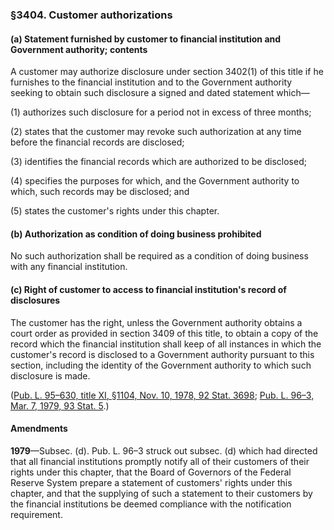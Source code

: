 ### §3404. Customer authorizations ###

[]()

#### (a) Statement furnished by customer to financial institution and Government authority; contents ####

A customer may authorize disclosure under section 3402(1) of this title if he furnishes to the financial institution and to the Government authority seeking to obtain such disclosure a signed and dated statement which—

[]()

(1) authorizes such disclosure for a period not in excess of three months;

[]()

(2) states that the customer may revoke such authorization at any time before the financial records are disclosed;

[]()

(3) identifies the financial records which are authorized to be disclosed;

[]()

(4) specifies the purposes for which, and the Government authority to which, such records may be disclosed; and

[]()

(5) states the customer's rights under this chapter.

[]()

#### (b) Authorization as condition of doing business prohibited ####

No such authorization shall be required as a condition of doing business with any financial institution.

[]()

#### (c) Right of customer to access to financial institution's record of disclosures ####

The customer has the right, unless the Government authority obtains a court order as provided in section 3409 of this title, to obtain a copy of the record which the financial institution shall keep of all instances in which the customer's record is disclosed to a Government authority pursuant to this section, including the identity of the Government authority to which such disclosure is made.

([Pub. L. 95–630, title XI, §1104, Nov. 10, 1978, 92 Stat. 3698](/statviewer.htm?volume=92&page=3698); [Pub. L. 96–3, Mar. 7, 1979, 93 Stat. 5](/statviewer.htm?volume=93&page=5).)

#### Amendments ####

**1979**—Subsec. (d). Pub. L. 96–3 struck out subsec. (d) which had directed that all financial institutions promptly notify all of their customers of their rights under this chapter, that the Board of Governors of the Federal Reserve System prepare a statement of customers' rights under this chapter, and that the supplying of such a statement to their customers by the financial institutions be deemed compliance with the notification requirement.